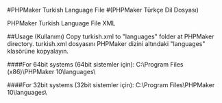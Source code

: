 #PHPMaker Turkish Language File
#(PHPMaker Türkçe Dil Dosyası)

PHPMaker Turkish Language File XML

##Usage (Kullanımı)
Copy turkish.xml to "languages" folder at PHPMaker directory.
turkish.xml dosyasını PHPMaker dizini altındaki "languages" klasörüne kopyalayın.

####For 64bit systems (64bit sistemler için):
C:\Program Files (x86)\PHPMaker 10\languages\

####For 32bit systems (32bit sistemler için):
C:\Program Files\PHPMaker 10\languages\
